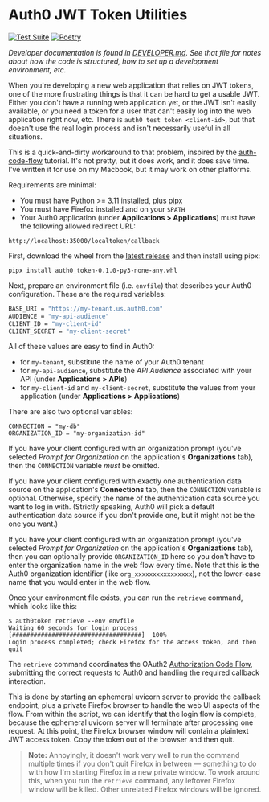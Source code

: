 # Auth0 JWT Token Utilities

[![Test Suite](https://github.com/pronovic/auth0-token/workflows/Test%20Suite/badge.svg)](https://github.com/auth0-token/actions?query=workflow%3A%22Test+Suite%22)
[![Poetry](https://img.shields.io/endpoint?url=https://python-poetry.org/badge/v0.json)](https://python-poetry.org/)

_Developer documentation is found in [DEVELOPER.md](DEVELOPER.md).  See that
file for notes about how the code is structured, how to set up a development
environment, etc._

When you're developing a new web application that relies on JWT tokens, one of
the more frustrating things is that it can be hard to get a usable JWT.  Either
you don't have a running web application yet, or the JWT isn't easily
available, or you need a token for a user that can't easily log into the web
application right now, etc.  There is `auth0 test token <client-id>`, but that
doesn't use the real login process and isn't necessarily useful in all
situations.

This is a quick-and-dirty workaround to that problem, inspired by
the [auth-code-flow](https://pypi.org/project/auth-code-flow/0.2.0/) tutorial.
It's not pretty, but it does work, and it does save time.  I've written it
for use on my Macbook, but it may work on other platforms.

Requirements are minimal:

- You must have Python >= 3.11 installed, plus [pipx](https://github.com/pypa/pipx)
- You must have Firefox installed and on your `$PATH`
- Your Auth0 application (under **Applications > Applications**) must have the following allowed redirect URL:

```
http://localhost:35000/localtoken/callback
```

First, download the wheel from the [latest release](https://github.com/pronovic/auth0-token/releases/latest)
and then install using pipx:

```
pipx install auth0_token-0.1.0-py3-none-any.whl
```

Next, prepare an environment file (i.e. `envfile`) that describes your Auth0 configuration.  These are the required variables:

```bash
BASE_URI = "https://my-tenant.us.auth0.com"
AUDIENCE = "my-api-audience"
CLIENT_ID = "my-client-id"
CLIENT_SECRET = "my-client-secret"
```

All of these values are easy to find in Auth0:

- for `my-tenant`, substitute the name of your Auth0 tenant
- for `my-api-audience`, substitute the _API Audience_ associated with your API (under **Applications > APIs**)
- for `my-client-id` and `my-client-secret`, substitute the values from your application (under **Applications > Applications**)

There are also two optional variables:

```
CONNECTION = "my-db"
ORGANIZATION_ID = "my-organization-id"
```

If you have your client configured with an organization prompt (you've selected
_Prompt for Organization_ on the application's **Organizations** tab), then the
`CONNECTION` variable _must_ be omitted.

If you have your client configured with exactly one authentication data source
on the application's **Connections** tab, then the `CONNECTION` variable is
optional.  Otherwise, specify the name of the authentication data source you
want to log in with.  (Strictly speaking, Auth0 will pick a default
authentication data source if you don't provide one, but it might not be the
one you want.)

If you have your client configured with an organization prompt (you've selected
_Prompt for Organization_ on the application's **Organizations** tab), then you
can optionally provide `ORGANIZATION_ID` here so you don't have to enter the
organization name in the web flow every time.  Note that this is the Auth0
organization identifier (like `org_xxxxxxxxxxxxxxxx`), not the lower-case name
that you would enter in the web flow.

Once your environment file exists, you can run the `retrieve` command, which looks
like this:

```
$ auth0token retrieve --env envfile
Waiting 60 seconds for login process  [####################################]  100%          
Login process completed; check Firefox for the access token, and then quit
```

The `retrieve` command coordinates the 
OAuth2 [Authorization Code Flow](https://auth0.com/docs/get-started/authentication-and-authorization-flow), submitting
the correct requests to Auth0 and handling the required callback interaction.

This is done by starting an ephemeral uvicorn server to provide the callback
endpoint, plus a private Firefox browser to handle the web UI aspects of the
flow.  From within the script, we can identify that the login flow is complete,
because the ephemeral uvicorn server will terminate after processing one
request.  At this point, the Firefox browser window will contain a plaintext
JWT access token.  Copy the token out of the browser and then quit.

> **Note:** Annoyingly, it doesn't work very well to run the command multiple
> times if you don't quit Firefox in between &mdash; something to do with how
> I'm starting Firefox in a new private window.  To work around this, when you
> run the `retrieve` command, any leftover Firefox window will be killed.
> Other unrelated Firefox windows will be ignored.
